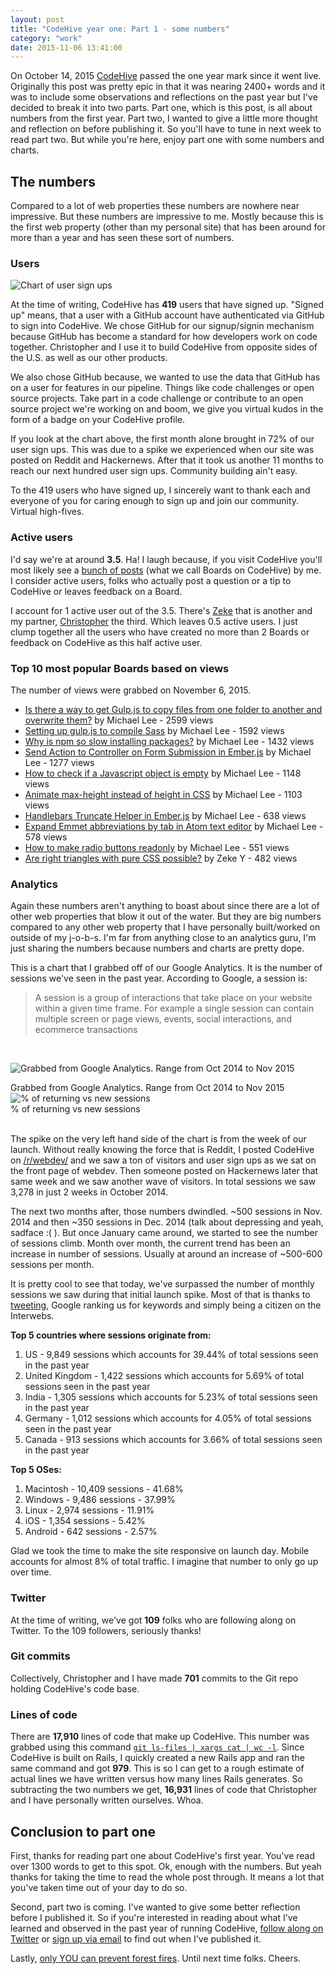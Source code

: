 ```yaml
---
layout: post
title: "CodeHive year one: Part 1 - some numbers"
category: "work"
date: 2015-11-06 13:41:00
---
```


On October 14, 2015 [CodeHive](https://www.codehive.io/) passed the one year mark since it went live. Originally this post was pretty epic in that it was nearing 2400+ words and it was to include some observations and reflections on the past year but I've decided to break it into two parts. Part one, which is this post, is all about numbers from the first year. Part two, I wanted to give a little more thought and reflection on before publishing it. So you'll have to tune in next week to read part two. But while you're here, enjoy part one with some numbers and charts.

## The numbers

Compared to a lot of web properties these numbers are nowhere near impressive. But these numbers are impressive to me. Mostly because this is the first web property (other than my personal site) that has been around for more than a year and has seen these sort of numbers.

### Users

![Chart of user sign ups]({{site.url}}/assets/images/20151106-users.png)

At the time of writing, CodeHive has **419** users that have signed up. "Signed up" means, that a user with a GitHub account have authenticated via GitHub to sign into CodeHive. We chose GitHub for our signup/signin mechanism because GitHub has become a standard for how developers work on code together. Christopher and I use it to build CodeHive from opposite sides of the U.S. as well as our other products.

We also chose GitHub because, we wanted to use the data that GitHub has on a user for features in our pipeline. Things like code challenges or open source projects. Take part in a code challenge or contribute to an open source project we're working on and boom, we give you virtual kudos in the form of a badge on your CodeHive profile.

If you look at the chart above, the first month alone brought in 72% of our user sign ups. This was due to a spike we experienced when our site was posted on Reddit and Hackernews. After that it took us another 11 months to reach our next hundred user sign ups. Community building ain't easy.

To the 419 users who have signed up, I sincerely want to thank each and everyone of you for caring enough to sign up and join our community. Virtual high-fives.

### Active users

I'd say we're at around **3.5**. Ha! I laugh because, if you visit CodeHive you'll most likely see a [bunch of posts](https://www.codehive.io/) (what we call Boards on CodeHive) by me. I consider active users, folks who actually post a question or a tip to CodeHive or leaves feedback on a Board.

I account for 1 active user out of the 3.5. There's [Zeke](https://www.codehive.io/Zystvan) that is another and my partner, [Christopher](https://www.codehive.io/christopherlai) the third. Which leaves 0.5 active users. I just clump together all the users who have created no more than 2 Boards or feedback on CodeHive as this half active user.

### Top 10 most popular Boards based on views

The number of views were grabbed on November 6, 2015.

- [Is there a way to get Gulp.js to copy files from one folder to another and overwrite them?](https://www.codehive.io/boards/8CiCJvM) by Michael Lee - 2599 views
- [Setting up gulp.js to compile Sass](https://www.codehive.io/boards/Wuk-sJ8) by Michael Lee - 1592 views
- [Why is npm so slow installing packages?](https://www.codehive.io/boards/ZbG0Yxc) by Michael Lee - 1432 views
- [Send Action to Controller on Form Submission in Ember.js](https://www.codehive.io/boards/XRLvfmI) by Michael Lee - 1277 views
- [How to check if a Javascript object is empty](https://www.codehive.io/boards/7A1s3P4) by Michael Lee - 1148 views
- [Animate max-height instead of height in CSS](https://www.codehive.io/boards/bUoLvRg) by Michael Lee - 1103 views
- [Handlebars Truncate Helper in Ember.js](https://www.codehive.io/boards/lI27GF4) by Michael Lee - 638 views
- [Expand Emmet abbreviations by tab in Atom text editor](https://www.codehive.io/boards/kg8p5RQ) by Michael Lee - 578 views
- [How to make radio buttons readonly](https://www.codehive.io/boards/zLePMYg) by Michael Lee - 551 views
- [Are right triangles with pure CSS possible?](https://www.codehive.io/boards/NudWRew) by Zeke Y - 482 views

### Analytics

Again these numbers aren't anything to boast about since there are a lot of other web properties that blow it out of the water. But they are big numbers compared to any other web property that I have personally built/worked on outside of my j-o-b-s. I'm far from anything close to an analytics guru, I'm just sharing the numbers because numbers and charts are pretty dope.

This is a chart that I grabbed off of our Google Analytics. It is the number of sessions we've seen in the past year. According to Google, a session is:

> A session is a group of interactions that take place on your website within a given time frame. For example a single session can contain multiple screen or page views, events, social interactions, and ecommerce transactions

<br>

![Grabbed from Google Analytics. Range from Oct 2014 to Nov 2015]({{site.url}}/assets/images/20151106-analytics-001.png)
<div class="center">Grabbed from Google Analytics. Range from Oct 2014 to Nov 2015</div>

<div class="center">
  <img src="{{site.url}}/assets/images/20151106-analytics-002.png" alt="% of returning vs new sessions">
</div>
<div class="center">% of returning vs new sessions</div>
<br>

The spike on the very left hand side of the chart is from the week of our launch. Without really knowing the force that is Reddit, I posted CodeHive on [/r/webdev/](https://www.reddit.com/r/webdev/) and we saw a ton of visitors and user sign ups as we sat on the front page of webdev. Then someone posted on Hackernews later that same week and we saw another wave of visitors. In total sessions we saw 3,278 in just 2 weeks in October 2014.

The next two months after, those numbers dwindled. ~500 sessions in Nov. 2014 and then ~350 sessions in Dec. 2014 (talk about depressing and yeah, sadface :( ). But once January came around, we started to see the number of sessions climb. Month over month, the current trend has been an increase in number of sessions. Usually at around an increase of ~500-600 sessions per month.

It is pretty cool to see that today, we've surpassed the number of monthly sessions we saw during that initial launch spike. Most of that is thanks to [tweeting](https://twitter.com/codehiveio), Google ranking us for keywords and simply being a citizen on the Interwebs.

**Top 5 countries where sessions originate from:**

1. US - 9,849 sessions which accounts for 39.44% of total sessions seen in the past year
2. United Kingdom - 1,422 sessions which accounts for 5.69% of total sessions seen in the past year
3. India - 1,305 sessions which accounts for 5.23% of total sessions seen in the past year
4. Germany - 1,012 sessions which accounts for 4.05% of total sessions seen in the past year
5. Canada - 913 sessions which accounts for 3.66% of total sessions seen in the past year

**Top 5 OSes:**

1. Macintosh - 10,409 sessions - 41.68%
2. Windows - 9,486 sessions - 37.99%
3. Linux - 2,974 sessions - 11.91%
4. iOS - 1,354 sessions - 5.42%
5. Android - 642 sessions - 2.57%

Glad we took the time to make the site responsive on launch day. Mobile accounts for almost 8% of total traffic. I imagine that number to only go up over time.

### Twitter

At the time of writing, we've got **109** folks who are following along on Twitter. To the 109 followers, seriously thanks!

### Git commits

Collectively, Christopher and I have made **701** commits to the Git repo holding CodeHive's code base.

### Lines of code

There are **17,910** lines of code that make up CodeHive. This number was grabbed using this command [`git ls-files | xargs cat | wc -l`](http://stackoverflow.com/a/4822516/703220). Since CodeHive is built on Rails, I quickly created a new Rails app and ran the same command and got **979**. This is so I can get to a rough estimate of actual lines we have written versus how many lines Rails generates. So subtracting the two numbers we get, **16,931** lines of code that Christopher and I have personally written ourselves. Whoa.

## Conclusion to part one

First, thanks for reading part one about CodeHive's first year. You've read over 1300 words to get to this spot. Ok, enough with the numbers. But yeah thanks for taking the time to read the whole post through. It means a lot that you've taken time out of your day to do so.

Second, part two is coming. I've wanted to give some better reflection before I published it. So if you're interested in reading about what I've learned and observed in the past year of running CodeHive, [follow along on Twitter](https://twitter.com/hellomichaellee) or [sign up via email](http://eepurl.com/-zz01) to find out when I've published it.

Lastly, [only YOU can prevent forest fires](https://en.wikipedia.org/wiki/Smokey_Bear). Until next time folks. Cheers.